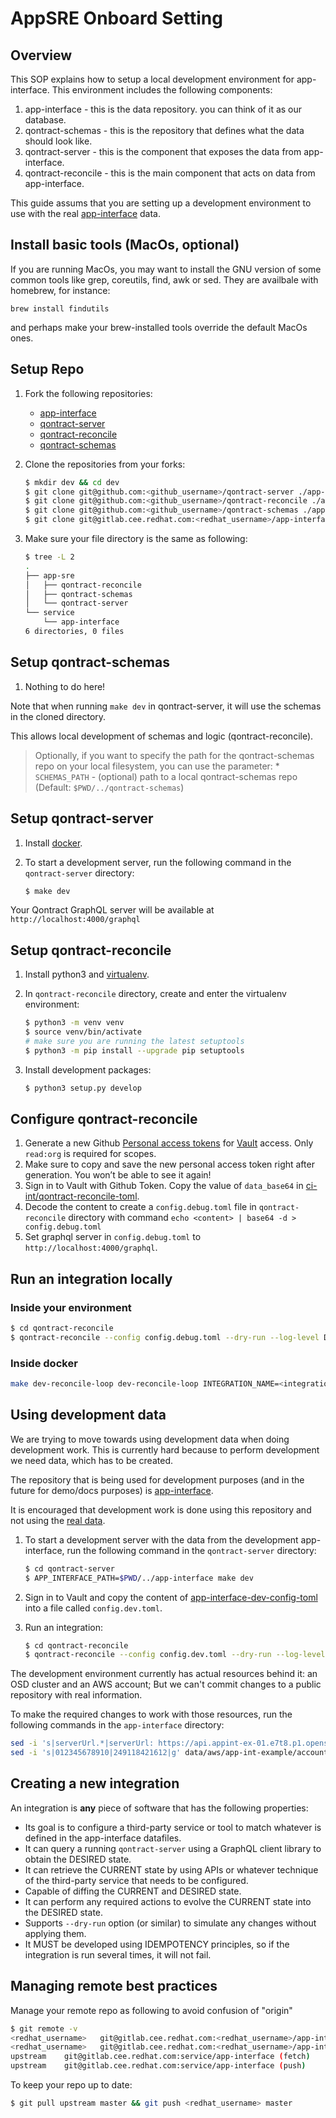 # AppSRE Onboard Setting

## Overview

This SOP explains how to setup a local development environment for app-interface. This environment includes the following components:

1. app-interface - this is the data repository. you can think of it as our database.
1. qontract-schemas - this is the repository that defines what the data should look like.
1. qontract-server - this is the component that exposes the data from app-interface.
1. qontract-reconcile - this is the main component that acts on data from app-interface.

This guide assums that you are setting up a development environment to use with the real [app-interface](https://gitlab.cee.redhat.com/service/app-interface) data.

## Install basic tools (MacOs, optional)

If you are running MacOs, you may want to install the GNU version of some common tools like grep, coreutils, find, awk or sed. They are availbale with homebrew, for instance:

``` shell
brew install findutils
```
and perhaps make your brew-installed tools override the default MacOs ones.


## Setup Repo

1. Fork the following repositories:
    * [app-interface](https://gitlab.cee.redhat.com/service/app-interface)
    * [qontract-server](https://github.com/app-sre/qontract-server)
    * [qontract-reconcile](https://github.com/app-sre/qontract-reconcile)
    * [qontract-schemas](https://github.com/app-sre/qontract-schemas)
1. Clone the repositories from your forks:

    ```sh
    $ mkdir dev && cd dev
    $ git clone git@github.com:<github_username>/qontract-server ./app-sre/qontract-server  
    $ git clone git@github.com:<github_username>/qontract-reconcile ./app-sre/qontract-reconcile  
    $ git clone git@github.com:<github_username>/qontract-schemas ./app-sre/qontract-schemas  
    $ git clone git@gitlab.cee.redhat.com:<redhat_username>/app-interface ./service/app-interface
    ```

1. Make sure your file directory is the same as following:

    ```sh
    $ tree -L 2
    .
    ├── app-sre
    │   ├── qontract-reconcile
    │   ├── qontract-schemas
    │   └── qontract-server
    └── service
        └── app-interface
    6 directories, 0 files
    ```

## Setup qontract-schemas

1. Nothing to do here!

Note that when running `make dev` in qontract-server, it will use the schemas in the cloned directory.

This allows local development of schemas and logic (qontract-reconcile).

> Optionally, if you want to specify the path for the qontract-schemas repo on your local filesystem, you can use the parameter:
>\*  `SCHEMAS_PATH` - (optional) path to a local qontract-schemas repo (Default: `$PWD/../qontract-schemas`)

## Setup qontract-server

1. Install [docker](https://www.docker.com/products/docker-desktop).
1. To start a development server, run the following command in the `qontract-server` directory:

    ```sh
    $ make dev
    ```

Your Qontract GraphQL server will be available at `http://localhost:4000/graphql`

## Setup qontract-reconcile

1. Install python3 and [virtualenv](https://virtualenv.pypa.io/en/latest/installation.html).
1. In `qontract-reconcile` directory, create and enter the virtualenv environment:

    ```sh
    $ python3 -m venv venv
    $ source venv/bin/activate
    # make sure you are running the latest setuptools
    $ python3 -m pip install --upgrade pip setuptools
    ```

3. Install development packages:

    ```sh
    $ python3 setup.py develop
    ```

## Configure qontract-reconcile

1. Generate a new Github [Personal access tokens](https://github.com/settings/tokens) for [Vault](https://vault.devshift.net) access. Only `read:org` is required for scopes.
1. Make sure to copy and save the new personal access token right after generation. You won’t be able to see it again!
1. Sign in to Vault with Github Token. Copy the value of `data_base64` in [ci-int/qontract-reconcile-toml](https://vault.devshift.net/ui/vault/secrets/app-sre/show/ci-int/qontract-reconcile-toml).
1. Decode the content to create a `config.debug.toml` file in `qontract-reconcile` directory with command `echo <content> | base64 -d > config.debug.toml`
1. Set graphql server in `config.debug.toml` to `http://localhost:4000/graphql`.

## Run an integration locally

### Inside your environment

```sh
$ cd qontract-reconcile
$ qontract-reconcile --config config.debug.toml --dry-run --log-level DEBUG <integration-name>
```

### Inside docker

```sh
make dev-reconcile-loop dev-reconcile-loop INTEGRATION_NAME=<integration-name> DRY_RUN=<--dry-run|--no-dry-run> INTEGRATION_EXTRA_ARGS=<integration-args> SLEEP_DURATION_SECS=<natural number>
```

## Using development data

We are trying to move towards using development data when doing development work. This is currently hard because to perform development we need data, which has to be created.

The repository that is being used for development purposes (and in the future for demo/docs purposes) is [app-interface](https://github.com/app-sre/app-interface).

It is encouraged that development work is done using this repository and not using the [real data](https://gitlab.cee.redhat.com/service/app-interface).

1. To start a development server with the data from the development app-interface, run the following command in the `qontract-server` directory:

    ```sh
    $ cd qontract-server
    $ APP_INTERFACE_PATH=$PWD/../app-interface make dev
    ```

1. Sign in to Vault and copy the content of [app-interface-dev-config-toml](https://vault.devshift.net/ui/vault/secrets/app-sre/show/creds/app-interface-dev-config-toml) into a file called `config.dev.toml`.

1. Run an integration:

    ```sh
    $ cd qontract-reconcile
    $ qontract-reconcile --config config.dev.toml --dry-run --log-level DEBUG <integration-name>
    ```

The development environment currently has actual resources behind it: an OSD cluster and an AWS account; But we can't commit changes to a public repository with real information.

To make the required changes to work with those resources, run the following commands in the `app-interface` directory:

```sh
sed -i 's|serverUrl.*|serverUrl: https://api.appint-ex-01.e7t8.p1.openshiftapps.com:6443|g' data/clusters/appint-ex-01/cluster.yml
sed -i 's|012345678910|249118421612|g' data/aws/app-int-example/account.yml
```

## Creating a new integration

An integration is **any** piece of software that has the following properties:

- Its goal is to configure a third-party service or tool to match whatever is defined in the app-interface datafiles.
- It can query a running `qontract-server` using a GraphQL client library to obtain the DESIRED state.
- It can retrieve the CURRENT state by using APIs or whatever technique of the third-party service that needs to be configured.
- Capable of diffing the CURRENT and DESIRED state.
- It can perform any required actions to evolve the CURRENT state into the DESIRED state.
- Supports `--dry-run` option (or similar) to simulate any changes without applying them.
- It MUST be developed using IDEMPOTENCY principles, so if the integration is run several times, it will not fail.

## Managing remote best practices

Manage your remote repo as following to avoid confusion of "origin"

```sh
$ git remote -v
<redhat_username>   git@gitlab.cee.redhat.com:<redhat_username>/app-interface.git (fetch)
<redhat_username>   git@gitlab.cee.redhat.com:<redhat_username>/app-interface.git (push)
upstream	git@gitlab.cee.redhat.com:service/app-interface (fetch)
upstream	git@gitlab.cee.redhat.com:service/app-interface (push)
```

To keep your repo up to date:

```sh
$ git pull upstream master && git push <redhat_username> master
```

